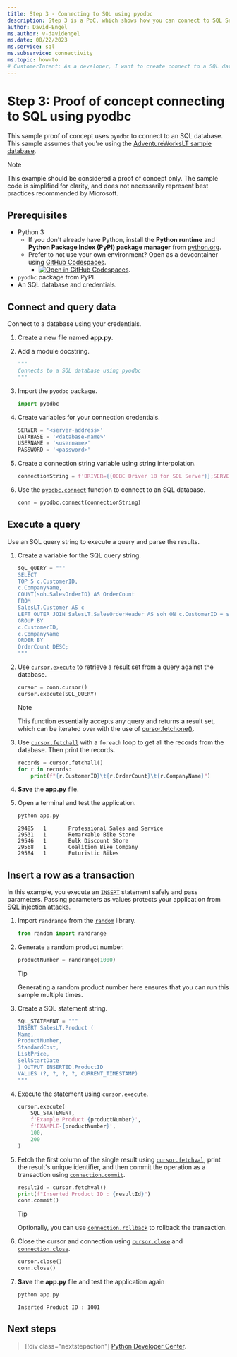 ```yaml
---
title: Step 3 - Connecting to SQL using pyodbc
description: Step 3 is a PoC, which shows how you can connect to SQL Server using Python and pyodbc. The basic examples demonstrate selecting and inserting data.
author: David-Engel
ms.author: v-davidengel
ms.date: 08/22/2023
ms.service: sql
ms.subservice: connectivity
ms.topic: how-to
# CustomerIntent: As a developer, I want to create connect to a SQL database from Python code so that I can use Python to interact with the database.
---
```


# Step 3: Proof of concept connecting to SQL using pyodbc

This sample proof of concept uses `pyodbc` to connect to an SQL database. This sample assumes that you're using the [AdventureWorksLT sample database](https://github.com/microsoft/sql-server-samples/tree/master/samples/databases/adventure-works).

> [!NOTE]
> This example should be considered a proof of concept only.  The sample code is simplified for clarity, and does not necessarily represent best practices recommended by Microsoft.  
  
## Prerequisites

- Python 3
  - If you don't already have Python, install the **Python runtime** and **Python Package Index (PyPI) package manager** from [python.org](https://www.python.org/downloads/).
  - Prefer to not use your own environment? Open as a devcontainer using [GitHub Codespaces](https://github.com/features/codespaces).
    - [![Open in GitHub Codespaces](https://github.com/codespaces/badge.svg)](https://codespaces.new/github/codespaces-blank?quickstart=1).
- `pyodbc` package from PyPI.
- An SQL database and credentials.

## Connect and query data

Connect to a database using your credentials.

1. Create a new file named **app.py**.

1. Add a module docstring.

    ```python
    """
    Connects to a SQL database using pyodbc
    """
    ```

1. Import the `pyodbc` package.

    ```python
    import pyodbc
    ```

1. Create variables for your connection credentials.

    ```python
    SERVER = '<server-address>'
    DATABASE = '<database-name>'
    USERNAME = '<username>'
    PASSWORD = '<password>'
    ```

1. Create a connection string variable using string interpolation.

    ```python
    connectionString = f'DRIVER={{ODBC Driver 18 for SQL Server}};SERVER={SERVER};DATABASE={DATABASE};UID={USERNAME};PWD={PASSWORD}'
    ```

1. Use the [`pyodbc.connect`](https://github.com/mkleehammer/pyodbc/wiki/The-pyodbc-Module#connect) function to connect to an SQL database.
  
    ```python
    conn = pyodbc.connect(connectionString) 
    ```
  
## Execute a query

Use an SQL query string to execute a query and parse the results.

1. Create a variable for the SQL query string.

    ```python
    SQL_QUERY = """
    SELECT 
    TOP 5 c.CustomerID, 
    c.CompanyName, 
    COUNT(soh.SalesOrderID) AS OrderCount 
    FROM 
    SalesLT.Customer AS c 
    LEFT OUTER JOIN SalesLT.SalesOrderHeader AS soh ON c.CustomerID = soh.CustomerID 
    GROUP BY 
    c.CustomerID, 
    c.CompanyName 
    ORDER BY 
    OrderCount DESC;
    """
    ```

1. Use [`cursor.execute`](https://github.com/mkleehammer/pyodbc/wiki/Cursor#executesql-parameters) to retrieve a result set from a query against the database.
  
    ```python
    cursor = conn.cursor()
    cursor.execute(SQL_QUERY)
    ```

    > [!NOTE]
    > This function essentially accepts any query and returns a result set, which can be iterated over with the use of [cursor.fetchone()](https://github.com/mkleehammer/pyodbc/wiki/Cursor#fetchone).

1. Use [`cursor.fetchall`](https://github.com/mkleehammer/pyodbc/wiki/Cursor#fetchall) with a `foreach` loop to get all the records from the database. Then print the records.

    ```python
    records = cursor.fetchall()
    for r in records:
        print(f"{r.CustomerID}\t{r.OrderCount}\t{r.CompanyName}")
    ```

1. **Save** the **app.py** file.

1. Open a terminal and test the application.

    ```bash
    python app.py
    ```

    ```output
    29485   1       Professional Sales and Service
    29531   1       Remarkable Bike Store
    29546   1       Bulk Discount Store
    29568   1       Coalition Bike Company
    29584   1       Futuristic Bikes
    ```
  
## Insert a row as a transaction

In this example, you execute an [`INSERT`](../../../t-sql/statements/insert-transact-sql.md) statement safely and pass parameters. Passing parameters as values protects your application from [SQL injection attacks](../../../relational-databases/tables/primary-and-foreign-key-constraints.md).

1. Import `randrange` from the [`random`](https://docs.python.org/3/library/random.html) library.

    ```python
    from random import randrange
    ```

1. Generate a random product number.

    ```python
    productNumber = randrange(1000)
    ```

    > [!TIP]
    > Generating a random product number here ensures that you can run this sample multiple times.

1. Create a SQL statement string.

    ```python
    SQL_STATEMENT = """
    INSERT SalesLT.Product (
    Name, 
    ProductNumber, 
    StandardCost, 
    ListPrice, 
    SellStartDate
    ) OUTPUT INSERTED.ProductID 
    VALUES (?, ?, ?, ?, CURRENT_TIMESTAMP)
    """
    ```

1. Execute the statement using `cursor.execute`.

    ```python
    cursor.execute(
        SQL_STATEMENT,
        f'Example Product {productNumber}', 
        f'EXAMPLE-{productNumber}', 
        100,
        200
    )
    ```

1. Fetch the first column of the single result using [`cursor.fetchval`](https://github.com/mkleehammer/pyodbc/wiki/Cursor#fetchval), print the result's unique identifier, and then commit the operation as a transaction using [`connection.commit`](https://github.com/mkleehammer/pyodbc/wiki/Connection#commit).

    ```python
    resultId = cursor.fetchval()
    print(f"Inserted Product ID : {resultId}")
    conn.commit()
    ```

    > [!TIP]
    > Optionally, you can use [`connection.rollback`](https://github.com/mkleehammer/pyodbc/wiki/Connection#rollback) to rollback the transaction.

1. Close the cursor and connection using [`cursor.close`](https://github.com/mkleehammer/pyodbc/wiki/Cursor#close) and [`connection.close`](https://github.com/mkleehammer/pyodbc/wiki/Connection#close).

    ```python
    cursor.close()
    conn.close()
    ```

1. **Save** the **app.py** file and test the application again

    ```bash
    python app.py
    ```

    ```output
    Inserted Product ID : 1001
    ```

## Next steps

> [!div class="nextstepaction"]
> [Python Developer Center](https://azure.microsoft.com/develop/python/).
